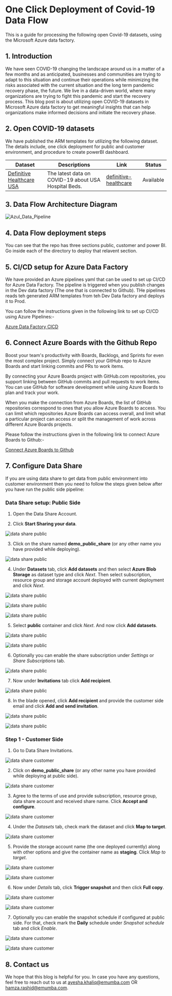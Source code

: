 # One Click Deployment of Covid-19 Data Flow
This is a guide for processing the following open Covid-19 datasets, using the Microsoft Azure data factory. 


## 1. Introduction
We have seen COVID-19 changing the landscape around us in a matter of a few months and as anticipated, businesses and communities are trying to adapt to this situation and continue their operations while minimizing the risks associated with the current situation and the long term pandemic recovery phase, the future. We live in a data-driven world, where many organizations are trying to fight this pandemic and start the recovery process. This blog post is about utilizing open COVID-19 datasets in Microsoft Azure data factory to get meaningful insights that can help organizations make informed decisions and initiate the recovery phase.


## 2. Open COVID-19 datasets
We have published the ARM templates for utilizing the following dataset. The details include, one click deployment for public and customer environment, and procedure to create powerBI dashboard.

Dataset | Descriptions | Link | Status
------- | ------------ | ---- | ------
[Definitive Healthcare USA](https://coronavirus-resources.esri.com/datasets/definitivehc::definitive-healthcare-usa-hospital-beds?geometry=110.039%2C-16.820%2C-135.000%2C72.123) | The latest data on COVID-19 about USA Hospital Beds. | [definitive-healthcare](https://github.com/ayesha-kr/msft-covid/tree/master/datasets/covid-19/definitive-healthcare) | Available


## 3. Data Flow Architecture Diagram
 ![Azul_Data_Pipeline](https://github.com/ayesha-kr/covid-one-click-deployment/blob/master/images/arch.png)

## 4. Data Flow deployment steps
  You can see that the repo has three sections public, customer and power BI. Go inside each of the directory to deploy that relavent section.  

## 5. CI/CD setup for Azure Data Factory

We have provided an Azure pipelines yaml that can be used to set up CI/CD for Azure Data Factory. The pipeline is triggered when you publish changes in the Dev data factory (The one that is connected to Github). THe pipelines reads teh generated ARM templates from teh Dev Data factory and deploys it to Prod. 

You can follow the instructions given in the following link to set up CI/CD using Azure Pipelines:-

[Azure Data Factory CICD](./datasets/covid-19/definitive-healthcare/AzurePipelines-CICD/readme.md)

## 6. Connect Azure Boards with the Github Repo

Boost your team's productivity with Boards, Backlogs, and Sprints for even the most complex project. Simply connect your GitHub repo to Azure Boards and start linking commits and PRs to work items.

By connecting your Azure Boards project with GitHub.com repositories, you support linking between GitHub commits and pull requests to work items. You can use GitHub for software development while using Azure Boards to plan and track your work.

When you make the connection from Azure Boards, the list of GitHub repositories correspond to ones that you allow Azure Boards to access. You can limit which repositories Azure Boards can access overall, and limit what a particular project can access or split the management of work across different Azure Boards projects.

Please follow the instructions given in the following link to connect Azure Boards to Github:-

[Connect Azure Boards to Github](https://docs.microsoft.com/en-us/azure/devops/boards/github/connect-to-github?view=azure-devops)


## 7. Configure Data Share

If you are using data share to get data from public environment into customer environment then you need to follow the steps given below after you have run the public side pipeline:

### Data Share setup: Public Side

1. Open the Data Share Account.

2. Click **Start Sharing your data**.

![data share public](https://github.com/ayesha-kr/covid-one-click-deployment/blob/master/datasets/covid-19/definitive-healthcare/customer/images/data%20share/1.png)

3. Click on the share named **demo_public_share** (or any other name you have provided while deploying).

![data share public](https://github.com/ayesha-kr/covid-one-click-deployment/blob/master/datasets/covid-19/definitive-healthcare/customer/images/data%20share/2.png)

4. Under **Datasets** tab, click **Add datasets** and then select **Azure Blob Storage** as dataset type and click *Next*. Then select subscription, resource group and storage account deployed with current deployment and click *Next*.

![data share public](https://github.com/ayesha-kr/covid-one-click-deployment/blob/master/datasets/covid-19/definitive-healthcare/customer/images/data%20share/3.png)

![data share public](https://github.com/ayesha-kr/covid-one-click-deployment/blob/master/datasets/covid-19/definitive-healthcare/customer/images/data%20share/4.png)

![data share public](https://github.com/ayesha-kr/covid-one-click-deployment/blob/master/datasets/covid-19/definitive-healthcare/customer/images/data%20share/5.png)

5. Select **public** container and click *Next*. And now click **Add datasets**.

![data share public](https://github.com/ayesha-kr/covid-one-click-deployment/blob/master/datasets/covid-19/definitive-healthcare/customer/images/data%20share/6.png)

![data share public](https://github.com/ayesha-kr/covid-one-click-deployment/blob/master/datasets/covid-19/definitive-healthcare/customer/images/data%20share/7.png)

6. Optionally you can enable the share subscription under *Settings* or *Share Subscriptions* tab.

![data share public](https://github.com/ayesha-kr/covid-one-click-deployment/blob/master/datasets/covid-19/definitive-healthcare/customer/images/data%20share/7-a.png)


7. Now under **Invitations** tab click **Add recipient**.

![data share public](https://github.com/ayesha-kr/covid-one-click-deployment/blob/master/datasets/covid-19/definitive-healthcare/customer/images/data%20share/8.png)

8. In the blade opened, click **Add recipient** and provide the customer side email and click **Add and send invitation**.

![data share public](https://github.com/ayesha-kr/covid-one-click-deployment/blob/master/datasets/covid-19/definitive-healthcare/customer/images/data%20share/9.png)

![data share public](https://github.com/ayesha-kr/covid-one-click-deployment/blob/master/datasets/covid-19/definitive-healthcare/customer/images/data%20share/10.png)


### Step 1 - Customer Side

1. Go to Data Share Invitations.

![data share customer](https://github.com/ayesha-kr/covid-one-click-deployment/blob/master/datasets/covid-19/definitive-healthcare/customer/images/data%20share/11.png)

2. Click on **demo_public_share** (or any other name you have provided while deploying at public side).

![data share customer](https://github.com/ayesha-kr/covid-one-click-deployment/blob/master/datasets/covid-19/definitive-healthcare/customer/images/data%20share/12.png)

3. Agree to the terms of use and provide subscription, resource group, data share account and received share name. Click **Accept and configure**.

![data share customer](https://github.com/ayesha-kr/covid-one-click-deployment/blob/master/datasets/covid-19/definitive-healthcare/customer/images/data%20share/13.png)

4. Under the *Datasets* tab, check mark the dataset and click **Map to target**.

![data share customer](https://github.com/ayesha-kr/covid-one-click-deployment/blob/master/datasets/covid-19/definitive-healthcare/customer/images/data%20share/14.png)

5. Provide the storage account name (the one deployed currently) along with other options and give the container name as **staging**. Click *Map to target*.

![data share customer](https://github.com/ayesha-kr/covid-one-click-deployment/blob/master/datasets/covid-19/definitive-healthcare/customer/images/data%20share/15.png)

![data share customer](https://github.com/ayesha-kr/covid-one-click-deployment/blob/master/datasets/covid-19/definitive-healthcare/customer/images/data%20share/16.png)

6. Now under *Details* tab, click **Trigger snapshot** and then click **Full copy**.

![data share customer](https://github.com/ayesha-kr/covid-one-click-deployment/blob/master/datasets/covid-19/definitive-healthcare/customer/images/data%20share/17.png)

![data share customer](https://github.com/ayesha-kr/covid-one-click-deployment/blob/master/datasets/covid-19/definitive-healthcare/customer/images/data%20share/18.png)

7. Optionally you can enable the snapshot schedule if configured at public side. For that, check mark the **Daily** schedule under *Snapshot schedule* tab and click *Enable*.

![data share customer](https://github.com/ayesha-kr/covid-one-click-deployment/blob/master/datasets/covid-19/definitive-healthcare/customer/images/data%20share/19.png)

![data share customer](https://github.com/ayesha-kr/covid-one-click-deployment/blob/master/datasets/covid-19/definitive-healthcare/customer/images/data%20share/20.png)



## 8. Contact us
We hope that this blog is helpful for you. In case you have any questions, feel free to reach out to us at ayesha.khaliq@emumba.com OR hamza.rashid@emumba.com.

